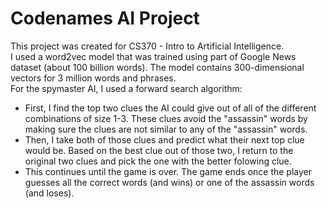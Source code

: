 # Codenames AI Project
This project was created for CS370 - Intro to Artificial Intelligence. \
I used a word2vec model that was trained using part of Google News dataset (about 100 billion words). The model contains 300-dimensional vectors for 3 million words and phrases. \
For the spymaster AI, I used a forward search algorithm:
  - First, I find the top two clues the AI could give out of all of the different combinations of size 1-3. These clues avoid the "assassin" words by making sure the clues are not similar to any of the "assassin" words.
  - Then, I take both of those clues and predict what their next top clue would be. Based on the best clue out of those two, I return to the original two clues and pick the one with the better folowing clue.
  - This continues until the game is over. The game ends once the player guesses all the correct words (and wins) or one of the assassin words (and loses).
